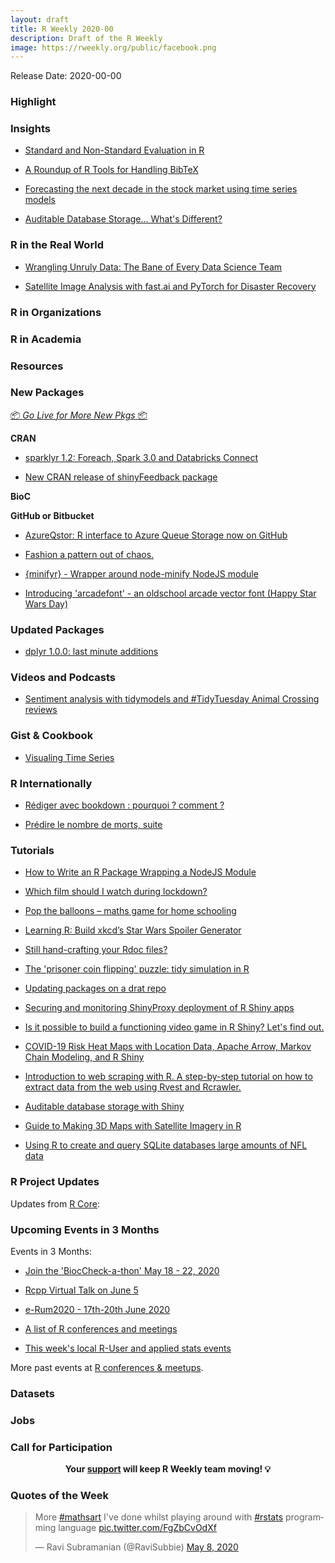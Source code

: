 ```yaml
---
layout: draft
title: R Weekly 2020-00
description: Draft of the R Weekly
image: https://rweekly.org/public/facebook.png
---
```


Release Date: 2020-00-00

###  Highlight



### Insights

+ [Standard and Non-Standard Evaluation in R](https://www.brodieg.com/2020/05/05/on-nse/)

+ [A Roundup of R Tools for Handling BibTeX](https://ropensci.org/technotes/2020/05/07/rmd-citations/)

+ [Forecasting the next decade in the stock market using time series models](http://databasedinvesting.blogspot.com/2020/05/forecasting-next-decade-in-stock-market.html)

+ [Auditable Database Storage... What's Different?](https://www.tychobra.com/posts/2020-05-06-shiny-crud-auditable/)

### R in the Real World

+ [Wrangling Unruly Data: The Bane of Every Data Science Team](https://blog.rstudio.com/2020/05/05/wrangling-unruly-data/)

+ [Satellite Image Analysis with fast.ai and PyTorch for Disaster Recovery](https://appsilon.com/satellite-image-analysis-with-fast-ai-for-disaster-recovery/)

###  R in Organizations



###  R in Academia



###  Resources



###  New Packages

<p class="added-hostname"><a href="https://rweekly.org/live" target="_blank" class="externalLink">📦 <i>Go Live for More New Pkgs</i> 📦</a></p>

**CRAN**

+ [sparklyr 1.2: Foreach, Spark 3.0 and Databricks Connect](https://blog.rstudio.com/2020/05/06/sparklyr-1-2/)

+ [New CRAN release of shinyFeedback package](https://www.tychobra.com/posts/2020-04-28-shinyfeedback-0.2.0-on-cran/)

**BioC**



**GitHub or Bitbucket**

+ [AzureQstor: R interface to Azure Queue Storage now on GitHub](https://blog.revolutionanalytics.com/2020/05/azureqstor-r-interface-to-azure-queue-storage.html)

+ [Fashion a pattern out of chaos.](https://github.com/daranzolin/barah)

+ [{minifyr} - Wrapper around node-minify NodeJS module](https://github.com/ColinFay/minifyr)

+ [Introducing 'arcadefont' - an oldschool arcade vector font (Happy Star Wars Day)](https://coolbutuseless.github.io/2020/05/04/introducing-arcadefont-an-oldschool-arcade-vector-font-happy-star-wars-day/)

### Updated Packages

+ [dplyr 1.0.0: last minute additions](https://www.tidyverse.org/blog/2020/05/dplyr-1-0-0-last-minute-additions/)

###  Videos and Podcasts

+ [Sentiment analysis with tidymodels and #TidyTuesday Animal Crossing reviews](https://juliasilge.com/blog/animal-crossing/)

### Gist & Cookbook

+ [Visualing Time Series](https://tsggplot.netlify.app/)

### R Internationally

+ [Rédiger avec bookdown : pourquoi ? comment ?](https://thinkr.fr/rediger-avec-bookdown-pourquoi-comment/)

+ [Prédire le nombre de morts, suite](https://freakonometrics.hypotheses.org/60913)

###  Tutorials

+ [How to Write an R Package Wrapping a NodeJS Module](https://colinfay.me/node-r-package/)

+ [Which film should I watch during lockdown?](https://selbydavid.com/2020/05/06/films/)

+ [Pop the balloons – maths game for home schooling](https://scottishsnow.wordpress.com/2020/05/06/pop-the-balloons/)

+ [Learning R: Build xkcd’s Star Wars Spoiler Generator](https://blog.ephorie.de/learning-r-build-xkcds-star-wars-spoiler-generator)

+ [Still hand-crafting your Rdoc files?](https://neonira.github.io/rdoc1)

+ [The 'prisoner coin flipping' puzzle: tidy simulation in R](http://varianceexplained.org/r/riddler-prisoner-flip/)

+ [Updating packages on a drat repo](https://alan-y.netlify.app/post/updating-packages-on-a-drat-repo/)

+ [Securing and monitoring ShinyProxy deployment of R Shiny apps](https://www.databentobox.com/2020/05/03/secure-shinyproxy/)

+ [Is it possible to build a functioning video game in R Shiny? Let's find out.](https://appsilon.com/is-it-possible-to-build-a-video-game-in-r-shiny/)

+ [COVID-19 Risk Heat Maps with Location Data, Apache Arrow, Markov Chain Modeling, and R Shiny](https://appsilon.com/covid-19-risk-heat-maps-with-location-data-apache-arrow-markov-chain-modeling-and-r-shiny/)

+ [Introduction to web scraping with R. A step-by-step tutorial on how to extract data from the web using Rvest and Rcrawler. ](https://www.scrapingbee.com/blog/web-scraping-r/)

+ [Auditable database storage with Shiny](https://www.tychobra.com/posts/2020-05-06-shiny-crud-auditable/)

+ [Guide to Making 3D Maps with Satellite Imagery in R](https://www.tylermw.com/a-step-by-step-guide-to-making-3d-maps-with-satellite-imagery-in-r/)

+ [Using R to create and query SQLite databases large amounts of NFL data](https://themockup.netlify.app/posts/2019-04-28-nflfastr-dbplyr-rsqlite/)

<!--<div class="post-more-begin></div><div class="post-more-end"></div>-->

###  R Project Updates

Updates from [R Core](http://developer.r-project.org/blosxom.cgi/R-devel/NEWS):


###  Upcoming Events in 3 Months

Events in 3 Months:

+ [Join the 'BiocCheck-a-thon' May 18 - 22, 2020](https://github.com/Bioconductor/BiocCheck/wiki)

+ [Rcpp Virtual Talk on June 5](http://dirk.eddelbuettel.com/blog/2020/05/07/#rcpp_announce_talk_20200605)

+ [e-Rum2020 - 17th-20th June 2020](https://2020.erum.io/)

+ [A list of R conferences and meetings](https://jumpingrivers.github.io/meetingsR/events.html)

+ [This week's local R-User and applied stats events](https://community.rstudio.com/c/irl)


More past events at [R conferences & meetups](https://conf.rweekly.org).


### Datasets

### Jobs




###  Call for Participation


<p class="hide-support added-hostname support-rweekly" style="text-align: center;font-weight: bold;">Your <a class="non-visited externalLink" href="https://www.patreon.com/rweekly" onclick="pas(this)">support</a> will keep R Weekly team moving! 💡</p>

###  Quotes of the Week

<blockquote class="twitter-tweet"><p lang="en" dir="ltr">More <a href="https://twitter.com/hashtag/mathsart?src=hash&amp;ref_src=twsrc%5Etfw">#mathsart</a> I&#39;ve done whilst playing around with <a href="https://twitter.com/hashtag/rstats?src=hash&amp;ref_src=twsrc%5Etfw">#rstats</a> programming language <a href="https://t.co/FgZbCvOdXf">pic.twitter.com/FgZbCvOdXf</a></p>&mdash; Ravi Subramanian (@RaviSubbie) <a href="https://twitter.com/RaviSubbie/status/1258675324856012805?ref_src=twsrc%5Etfw">May 8, 2020</a></blockquote> <script async src="https://platform.twitter.com/widgets.js" charset="utf-8"></script>
